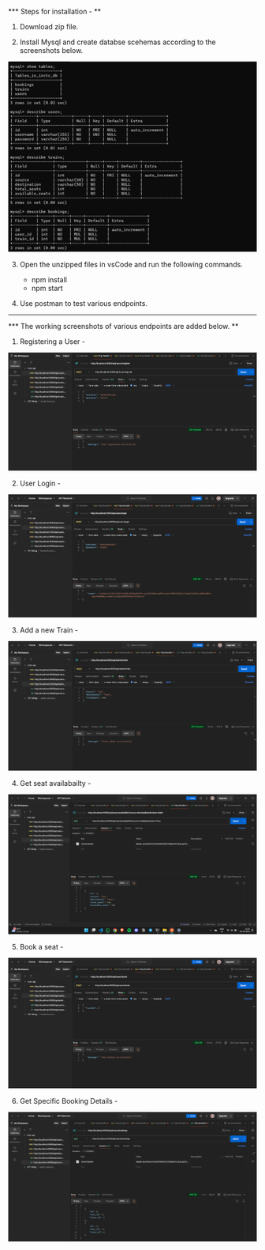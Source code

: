 *** Steps for installation - **

1. Download zip file.

2. Install Mysql and create databse scehemas according to the screenshots below. 

![image alt](https://github.com/hardik-in/irctc_api/blob/e9c346f641592a2da58abe8feeefd2bbb6051a40/assets/DBSchema.png)

3. Open the unzipped files in vsCode and run the following commands. 

    - npm install
    - npm start

4. Use postman to test various endpoints. 

--------------------------------------------------------------------------------------------------------------

*** The working screenshots of various endpoints are added below. 
**
1. Registering a User - 

![image alt](https://github.com/hardik-in/irctc_api/blob/e9c346f641592a2da58abe8feeefd2bbb6051a40/assets/Usercreation.png)

2. User Login - 

![image alt](https://github.com/hardik-in/irctc_api/blob/e9c346f641592a2da58abe8feeefd2bbb6051a40/assets/UserLogin.png)

3. Add a new Train - 

![image alt](https://github.com/hardik-in/irctc_api/blob/e9c346f641592a2da58abe8feeefd2bbb6051a40/assets/AddingTrains.png)

4. Get seat availabailty - 

![image alt](https://github.com/hardik-in/irctc_api/blob/e9c346f641592a2da58abe8feeefd2bbb6051a40/assets/TrainStatus.png)

5. Book a seat - 

![image alt](https://github.com/hardik-in/irctc_api/blob/e9c346f641592a2da58abe8feeefd2bbb6051a40/assets/Booking.png)

6. Get Specific Booking Details - 

![image alt](https://github.com/hardik-in/irctc_api/blob/e9c346f641592a2da58abe8feeefd2bbb6051a40/assets/Admin.png)
